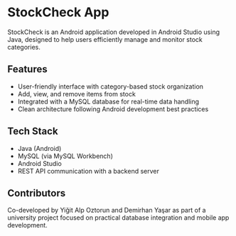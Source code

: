# StockCheck App

StockCheck is an Android application developed in Android Studio using Java, designed to help users efficiently manage and monitor stock categories.

## Features
- User-friendly interface with category-based stock organization
- Add, view, and remove items from stock
- Integrated with a MySQL database for real-time data handling
- Clean architecture following Android development best practices

## Tech Stack
- Java (Android)
- MySQL (via MySQL Workbench)
- Android Studio
- REST API communication with a backend server

## Contributors
Co-developed by Yiğit Alp Oztorun and Demirhan Yaşar  as part of a university project focused on practical database integration and mobile app development.


